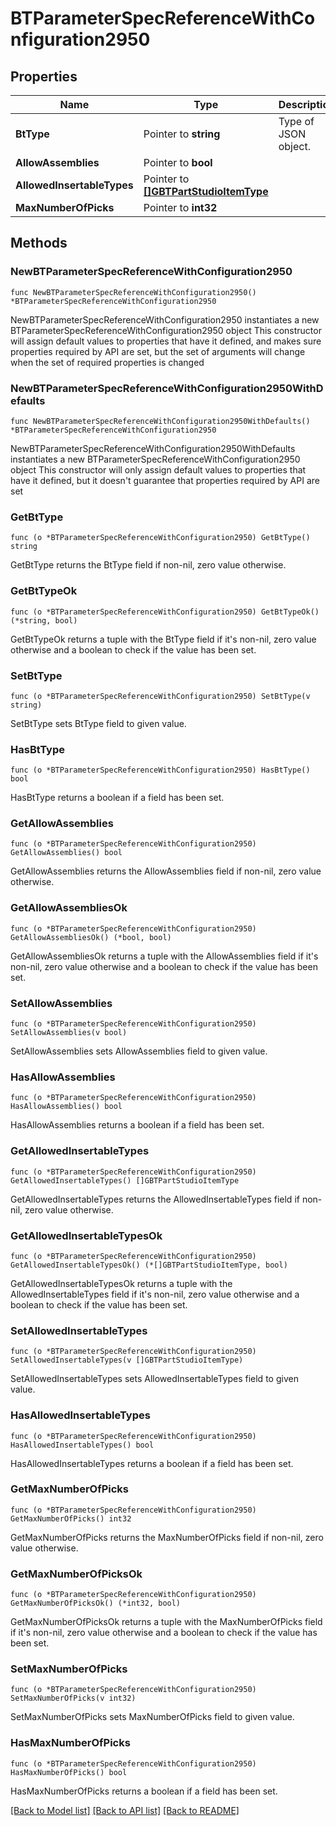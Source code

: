 # BTParameterSpecReferenceWithConfiguration2950

## Properties

Name | Type | Description | Notes
------------ | ------------- | ------------- | -------------
**BtType** | Pointer to **string** | Type of JSON object. | [optional] 
**AllowAssemblies** | Pointer to **bool** |  | [optional] 
**AllowedInsertableTypes** | Pointer to [**[]GBTPartStudioItemType**](GBTPartStudioItemType.md) |  | [optional] 
**MaxNumberOfPicks** | Pointer to **int32** |  | [optional] 

## Methods

### NewBTParameterSpecReferenceWithConfiguration2950

`func NewBTParameterSpecReferenceWithConfiguration2950() *BTParameterSpecReferenceWithConfiguration2950`

NewBTParameterSpecReferenceWithConfiguration2950 instantiates a new BTParameterSpecReferenceWithConfiguration2950 object
This constructor will assign default values to properties that have it defined,
and makes sure properties required by API are set, but the set of arguments
will change when the set of required properties is changed

### NewBTParameterSpecReferenceWithConfiguration2950WithDefaults

`func NewBTParameterSpecReferenceWithConfiguration2950WithDefaults() *BTParameterSpecReferenceWithConfiguration2950`

NewBTParameterSpecReferenceWithConfiguration2950WithDefaults instantiates a new BTParameterSpecReferenceWithConfiguration2950 object
This constructor will only assign default values to properties that have it defined,
but it doesn't guarantee that properties required by API are set

### GetBtType

`func (o *BTParameterSpecReferenceWithConfiguration2950) GetBtType() string`

GetBtType returns the BtType field if non-nil, zero value otherwise.

### GetBtTypeOk

`func (o *BTParameterSpecReferenceWithConfiguration2950) GetBtTypeOk() (*string, bool)`

GetBtTypeOk returns a tuple with the BtType field if it's non-nil, zero value otherwise
and a boolean to check if the value has been set.

### SetBtType

`func (o *BTParameterSpecReferenceWithConfiguration2950) SetBtType(v string)`

SetBtType sets BtType field to given value.

### HasBtType

`func (o *BTParameterSpecReferenceWithConfiguration2950) HasBtType() bool`

HasBtType returns a boolean if a field has been set.

### GetAllowAssemblies

`func (o *BTParameterSpecReferenceWithConfiguration2950) GetAllowAssemblies() bool`

GetAllowAssemblies returns the AllowAssemblies field if non-nil, zero value otherwise.

### GetAllowAssembliesOk

`func (o *BTParameterSpecReferenceWithConfiguration2950) GetAllowAssembliesOk() (*bool, bool)`

GetAllowAssembliesOk returns a tuple with the AllowAssemblies field if it's non-nil, zero value otherwise
and a boolean to check if the value has been set.

### SetAllowAssemblies

`func (o *BTParameterSpecReferenceWithConfiguration2950) SetAllowAssemblies(v bool)`

SetAllowAssemblies sets AllowAssemblies field to given value.

### HasAllowAssemblies

`func (o *BTParameterSpecReferenceWithConfiguration2950) HasAllowAssemblies() bool`

HasAllowAssemblies returns a boolean if a field has been set.

### GetAllowedInsertableTypes

`func (o *BTParameterSpecReferenceWithConfiguration2950) GetAllowedInsertableTypes() []GBTPartStudioItemType`

GetAllowedInsertableTypes returns the AllowedInsertableTypes field if non-nil, zero value otherwise.

### GetAllowedInsertableTypesOk

`func (o *BTParameterSpecReferenceWithConfiguration2950) GetAllowedInsertableTypesOk() (*[]GBTPartStudioItemType, bool)`

GetAllowedInsertableTypesOk returns a tuple with the AllowedInsertableTypes field if it's non-nil, zero value otherwise
and a boolean to check if the value has been set.

### SetAllowedInsertableTypes

`func (o *BTParameterSpecReferenceWithConfiguration2950) SetAllowedInsertableTypes(v []GBTPartStudioItemType)`

SetAllowedInsertableTypes sets AllowedInsertableTypes field to given value.

### HasAllowedInsertableTypes

`func (o *BTParameterSpecReferenceWithConfiguration2950) HasAllowedInsertableTypes() bool`

HasAllowedInsertableTypes returns a boolean if a field has been set.

### GetMaxNumberOfPicks

`func (o *BTParameterSpecReferenceWithConfiguration2950) GetMaxNumberOfPicks() int32`

GetMaxNumberOfPicks returns the MaxNumberOfPicks field if non-nil, zero value otherwise.

### GetMaxNumberOfPicksOk

`func (o *BTParameterSpecReferenceWithConfiguration2950) GetMaxNumberOfPicksOk() (*int32, bool)`

GetMaxNumberOfPicksOk returns a tuple with the MaxNumberOfPicks field if it's non-nil, zero value otherwise
and a boolean to check if the value has been set.

### SetMaxNumberOfPicks

`func (o *BTParameterSpecReferenceWithConfiguration2950) SetMaxNumberOfPicks(v int32)`

SetMaxNumberOfPicks sets MaxNumberOfPicks field to given value.

### HasMaxNumberOfPicks

`func (o *BTParameterSpecReferenceWithConfiguration2950) HasMaxNumberOfPicks() bool`

HasMaxNumberOfPicks returns a boolean if a field has been set.


[[Back to Model list]](../README.md#documentation-for-models) [[Back to API list]](../README.md#documentation-for-api-endpoints) [[Back to README]](../README.md)


